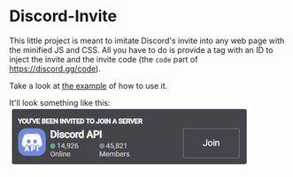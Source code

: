 # Discord-Invite
This little project is meant to imitate Discord's invite into any web page with the minified JS and CSS. All you have to do is provide a tag with an ID to inject the invite and the invite code (the `code` part of https://discord.gg/code).

Take a look at [the example](https://github.com/TheCyberRonin/Discord-Invite/blob/master/lib/index.html) of how to use it.

It'll look something like this: ![example](test/example.PNG)
